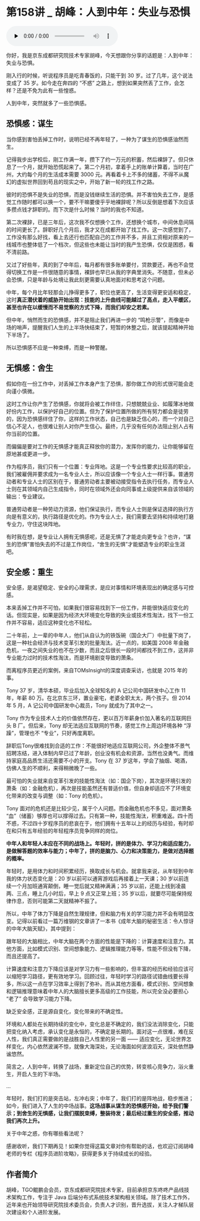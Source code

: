 # 第158讲 _ 胡峰：人到中年：失业与恐惧

<audio id="audio" title="第158讲 | 胡峰：人到中年：失业与恐惧" controls="" preload="none"><source id="mp3" src="https://static001.geekbang.org/resource/audio/3b/bb/3b41d577ce309ff20a10e7dcd16ec6bb.mp3"></audio>

你好，我是京东成都研究院技术专家胡峰，今天想跟你分享的话题是：人到中年：失业与恐惧。

刚入行的时候，听说程序员是吃青春饭的，只能干到 30 岁。过了几年，这个说法变成了 35 岁。如今走在奔四的 “不惑” 之路上，想到如果突然丢了工作，会怎样？还是不免为此有一些惶惑。

人到中年，突然就多了一些恐惧感。

## 恐惧感：谋生

当你感到害怕丢掉工作时，说明已经不再年轻了，一种为了谋生的恐惧感油然而生。

记得我步出学校后，刚工作满一年，攒下了约一万元的积蓄，然后裸辞了。但只休息了一个月，就开始恐慌起来了。第二个月初，拿着手上的账单计算着，当时在广州，大约每个月的生活成本需要 3000 元。再看着卡上不多的储蓄，不得不从魔幻的虚拟世界回到苟且的现实之中，开始了新一轮的找工作之路。

彼时的恐惧不是失业的恐惧，而是没钱继续生活的恐惧。并不害怕失去工作，是感觉工作随时都可以换一个，要不干嘛要傻乎乎地裸辞呢？所以反倒是想着下次应该多攒点钱才辞职的。而下次是什么时候？当时的我也不知道。

第二次裸辞，已是三年后，这次我不仅想换个工作，还想换个城市，中间休息间隔的时间更长了。辞职好几个月后，我才又在成都开始了找工作。这一次感觉到了，工作没有那么好找，看上去还行也匹配自己的工作并不多，并且工资相对原来的一线城市也整体低了一个档次，但这些也未能让当时的我产生恐惧，仅仅是困惑，看不清前路。

又过了好些年，真的到了中年后，每月都有很多账单要付，贷款要还，再也不会觉得切换工作是一件很随意的事情，裸辞也早已从我的字典里消失。不随意，但未必会恐惧，只是年龄与处境让我此刻更需要认真地面对和思考这个问题。

中年，每个月比年轻那会儿挣得更多了，职位也更高了，生活变得更安适和稳定，这时**真正潜伏着的威胁开始出现：技能的上升曲线可能越过了高点，走入平缓区，甚至也许在以缓慢而不易觉察的方式下降，而我们却安之若素。**

但中年，悄然而生的恐惧感，并不是阻止我们再进一步的 “鸣枪示警”，而像是中场的哨声，提醒我们人生的上半场快结束了，短暂的休整之后，就该提起精神开始下半场了。

所以恐惧感不应是一种束缚，而是一种警醒。

## 无惧感：舍生

假如你在一份工作中，对丢掉工作本身产生了恐惧，那你做工作的形式很可能会走向谨小慎微。

这时工作让你产生了恐惧感，你就将会被工作绊住，只想兢兢业业、如履薄冰地做好份内工作，以保护好自己的位置。但为了保护位置所做的所有努力都会是徒劳的，因为恐惧感绊住了你，这样的工作状态，自己也是缺乏信心的，而一个对自己信心不足人，也很难让别人对你产生信心。最终，几乎没有任何办法阻止别人占有你当前的位置。

而偏偏是要对工作的无惧感才能真正释放你的潜力，发挥你的能力，让你能够留在原地甚或更进一步。

作为程序员，我们只有一个位置：专业阵地。这是一个专业性要求比较高的职业，我们被雇佣并要求成为一名专业人士，所以应该像一个专业人士一样行事。普通劳动者和专业人士的区别在于，普通劳动者主要被动接受指令去执行任务，而专业人士则在其领域内自己生成指令，同时在领域外还会向同事或上级提供来自该领域的输出：专业建议。

普通劳动者是一种劳动力资源，他们保证执行，而专业人士则是保证选择的执行方向是有意义的，执行路径是优化的。作为专业人士，我们需要去坚持和持续地打磨专业力，守住这块阵地。

有时我在想，是专业让人拥有无惧感呢，还是无惧了才能走向更专业？也许，“谋生的恐惧”害怕失去的不过是工作岗位，“舍生的无惧”才能塑造专业的职业生涯吧。

## 安全感：重生

安全感，是渴望稳定、安全的心理需求，是应对事情和环境表现出的确定感与可控感。

本来丢掉工作并不可怕，如果我们很容易找到下一份工作，并能很快适应变化的话。但现实是，如果是因为经济大环境变化导致的失业或技术性淘汰，找下一份工作并不容易，适应这种变化也不轻松。

二十年前，上一辈的中年人，他们从自认为的铁饭碗（国企大厂）中批量下岗了，这是一种社会经济与技术变革引发的批量淘汰。近一点的，如美国 2008 年金融危机，一夜之间失业的也不在少数，而且之后很长一段时间都找不到工作，这并非专业能力过时的技术性淘汰，而是环境剧变导致的萧条。

而离程序员更近的案例，来自TOMsInsight的深度调查采访，也就是 2015 年的事。

> 
Tony 37 岁，清华本硕，毕业后加入全球知名的 A 记公司中国研发中心工作 11 年，年薪 80 万。在北京东三环，置业豪宅，老婆全职太太，两个孩子。但 2014 年 5 月，A 记公司中国研发中心裁员，Tony 就成为了其中之一。


> 
Tony 作为专业技术人士的价值依然存在，更以百万年薪身价加入著名的互联网巨头 B 厂。但后来，Tony 却无法适应互联网的节奏，感觉工作上周边环境各种 “浮躁”，管理也不 “专业”，只好再度离职。


> 
辞职后Tony很难找到合适的工作：不能很好地适应互联网公司，外企整体不景气招聘冻结，进入体制内早已过了年龄，创业没有机会和资源，当然也没勇气。而维持家庭高品质生活还需要不小的开支。Tony 在 37 岁这年，学会了抽烟、喝酒，仿佛人生的不顺利，来得稍微晚了一些。


最可怕的失业就来自变革引发的技能性淘汰（如：国企下岗），其次是环境引发的萧条（如：金融危机），再次是技能虽然还有普适价值，但自身却适应不了环境变化带来的改变与调整（如：Tony 的危机）。

Tony 面对的危机还是比较少见，属于个人问题。而金融危机也不多见，面对萧条 “血”（储蓄）够厚也可以撑得过去。只有第一种，技能性淘汰，积重难返。四十而不惑，不过四十岁程序员的悲哀在于，他们拥有十五年以上的经历与经验，有时却在和只有五年经验的年轻程序员竞争同样的岗位。

**中年人和年轻人本应在不同的战场上。年轻时，拼的是体力、学习力和适应能力，是做解答题的效率与能力；中年了，拼的是脑力、心力和决策能力，是做对选择题的概率。**

年轻时，是用体力和时间积累经历，换取成长与机会。就拿我来说，从年轻到中年我的体力状态变化是：20 岁以前可以通宵游戏后再接着上一天课；30 岁以前连续一个月加班通宵颠倒，睡一觉后就又精神满满；35 岁以前，还能上线到凌晨两、三点，睡上几小时后，早上 9 点又正常上班；35 岁以后，就要尽可能保持规律作息，否则可能第二天就精神不振了。

所以，中年了体力下降是自然生理规律，但和脑力有关的学习能力并不会有明显改变。记得以前看过一篇万维钢的文章讲了一本书《成年大脑的秘密生活：令人惊讶的中年大脑天赋》，其中提到：

> 
跟年轻的大脑相比，中年大脑在两个方面的性能是下降的：计算速度和注意力。其他方面，比如模式识别、空间想象能力、逻辑推理能力等等，性能不但没有下降，而且还提高了。


计算速度和注意力下降应该是对学习力有一些影响的，但丰富的经历和经验应该可以缩短学习路径，更有效地学习。回顾过往，年轻时学习的路径试错曲线要长得多，所以这一点在学习效率上得到了弥补。而从其他方面看，模式识别、空间想象和逻辑推理意味着中年人的大脑擅长更多高级的工作技能，所以完全没必要担心 “老了” 会导致学习能力下降。

缺乏安全感，正是源自变化，变化带来的不确定性。

环境和人都处在长期持续的变化中，变化总是不确定的，我们没法消除变化，只能把变化纳入考虑，承认变化是永恒的，不确定是长期的。面对这一点很难，难在反人性，我们真正需要做的是战胜自己人性里的另一面 —— 适应变化，无论世界怎样变化，内心依然波澜不惊，就像大海深处，无论海面如何波浪滔天，深处依然静谧悠然。

简言之，人到中年，转换了战场，重新定位自己的优势，转变核心竞争力，浴火重生，开启人生的下半场。

…

年轻时，我们打的是突击站，左冲右突；中年了，我们打的是阵地战，稳步推进；如今，我们进入了人生的中场战事。**这场战事从谋生的恐惧感开始，给予我们警示；到舍生的无惧感，让我们摆脱束缚，整装待发；最后经过重生的安全感，推动我们再次上升。**

关于中年之惑，你有哪些看法呢？

感谢收听，我们下期再见！如果你觉得这篇文章对你有帮助的话，也欢迎订阅胡峰老师的专栏《程序员进阶攻略》，获得更多关于持续成长的经验。

## 作者简介

胡峰，TGO鲲鹏会会员，京东成都研究院技术专家，目前承担京东咚咚产品线技术架构工作，专注于 Java 后端分布式系统技术架构相关领域。除了技术工作外，近年来也开始领导研究院技术委员会，负责人才识别，晋升选拔，关注人才梯队层次建设和个人进阶发展。


